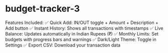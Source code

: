 # budget-tracker-3
Features Included: ✅ Quick Add: IN/OUT toggle + Amount + Description + Add button ✅ Instant History: Shows all transactions with timestamps ✅ Live Balance: Updates automatically in Indian Rupees (₹) ✅ Monthly Limits: Set budgets with progress bars and warnings ✅ Dark/Light Theme: Toggle in Settings ✅ Export CSV: Download your transaction data
